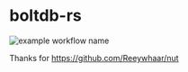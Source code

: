 # boltdb-rs
![example workflow name](https://github.com/laohanlinux/boltdb-rs/workflows/Rust/badge.svg)


Thanks for https://github.com/Reeywhaar/nut
